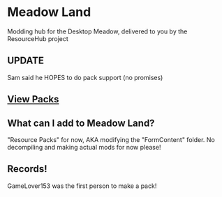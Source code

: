 # Meadow Land
Modding hub for the Desktop Meadow, delivered to you by the ResourceHub project

## UPDATE

Sam said he HOPES to do pack support (no promises)

## [View Packs](rp/index/INDEX.md)

## What can I add to Meadow Land?
"Resource Packs" for now, AKA modifying the "FormContent" folder.
No decompiling and making actual mods for now please!

## Records!

GameLover153 was the first person to make a pack!
